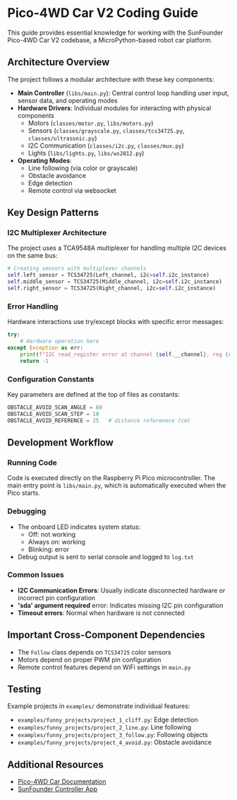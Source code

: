 # Pico-4WD Car V2 Coding Guide

This guide provides essential knowledge for working with the SunFounder Pico-4WD Car V2 codebase, a MicroPython-based robot car platform.

## Architecture Overview

The project follows a modular architecture with these key components:

- **Main Controller** (`libs/main.py`): Central control loop handling user input, sensor data, and operating modes
- **Hardware Drivers**: Individual modules for interacting with physical components
  - Motors (`classes/motor.py`, `libs/motors.py`)
  - Sensors (`classes/grayscale.py`, `classes/tcs34725.py`, `classes/ultrasonic.py`)
  - I2C Communication (`classes/i2c.py`, `classes/mux.py`)
  - Lights (`libs/lights.py`, `libs/ws2812.py`)
- **Operating Modes**:
  - Line following (via color or grayscale)
  - Obstacle avoidance
  - Edge detection
  - Remote control via websocket

## Key Design Patterns

### I2C Multiplexer Architecture
The project uses a TCA9548A multiplexer for handling multiple I2C devices on the same bus:

```python
# Creating sensors with multiplexer channels
self.left_sensor = TCS34725(Left_channel, i2c=self.i2c_instance)
self.middle_sensor = TCS34725(Middle_channel, i2c=self.i2c_instance)
self.right_sensor = TCS34725(Right_channel, i2c=self.i2c_instance)
```

### Error Handling
Hardware interactions use try/except blocks with specific error messages:

```python
try:
    # Hardware operation here
except Exception as err:
    print(f"I2C read_register error at channel {self.__channel}, reg {reg:#x}: {err}")
    return -1
```

### Configuration Constants
Key parameters are defined at the top of files as constants:

```python
OBSTACLE_AVOID_SCAN_ANGLE = 60
OBSTACLE_AVOID_SCAN_STEP = 10
OBSTACLE_AVOID_REFERENCE = 25   # distance referenece (cm)
```

## Development Workflow

### Running Code
Code is executed directly on the Raspberry Pi Pico microcontroller. The main entry point is `libs/main.py`, which is automatically executed when the Pico starts.

### Debugging
- The onboard LED indicates system status:
  - Off: not working
  - Always on: working
  - Blinking: error
- Debug output is sent to serial console and logged to `log.txt`

### Common Issues
- **I2C Communication Errors**: Usually indicate disconnected hardware or incorrect pin configuration
- **'sda' argument required** error: Indicates missing I2C pin configuration
- **Timeout errors**: Normal when hardware is not connected

## Important Cross-Component Dependencies

- The `Follow` class depends on `TCS34725` color sensors 
- Motors depend on proper PWM pin configuration
- Remote control features depend on WiFi settings in `main.py`

## Testing

Example projects in `examples/` demonstrate individual features:
- `examples/funny_projects/project_1_cliff.py`: Edge detection
- `examples/funny_projects/project_2_line.py`: Line following
- `examples/funny_projects/project_3_follow.py`: Following objects
- `examples/funny_projects/project_4_avoid.py`: Obstacle avoidance

## Additional Resources

- [Pico-4WD Car Documentation](https://docs.sunfounder.com/projects/pico-4wd-car/en/latest/index.html)
- [SunFounder Controller App](https://docs.sunfounder.com/projects/sf-controller/en/latest/index.html)
